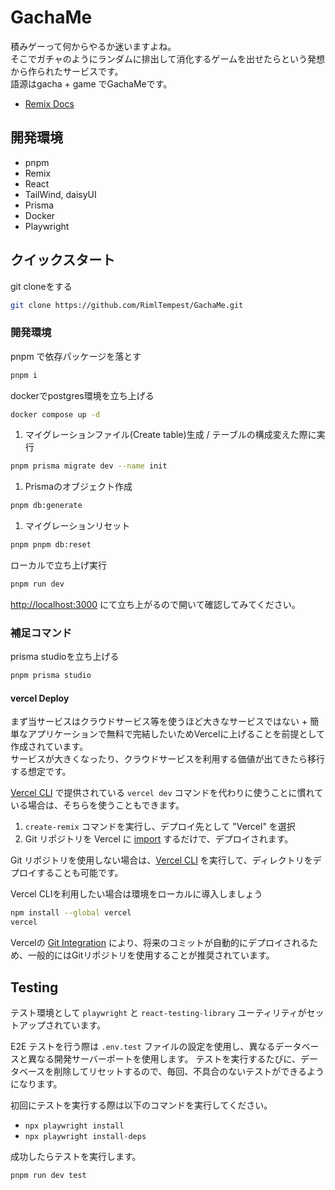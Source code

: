 # GachaMe

積みゲーって何からやるか迷いますよね。  
そこでガチャのようにランダムに排出して消化するゲームを出せたらという発想から作られたサービスです。  
語源はgacha + game でGachaMeです。

- [Remix Docs](https://remix.run/docs)

## 開発環境

- pnpm
- Remix
- React
- TailWind, daisyUI
- Prisma
- Docker
- Playwright

## クイックスタート

git cloneをする

```bash
git clone https://github.com/RimlTempest/GachaMe.git
```

### 開発環境

pnpm で依存パッケージを落とす

```bash
pnpm i
```

dockerでpostgres環境を立ち上げる

```bash
docker compose up -d
```

1. マイグレーションファイル(Create table)生成 / テーブルの構成変えた際に実行

```bash
pnpm prisma migrate dev --name init
```

1. Prismaのオブジェクト作成

```bash
pnpm db:generate
```

1. マイグレーションリセット

```bash
pnpm pnpm db:reset
```

ローカルで立ち上げ実行

```bash
pnpm run dev
```

[http://localhost:3000](http://localhost:3000) にて立ち上がるので開いて確認してみてください。

### 補足コマンド

prisma studioを立ち上げる

```bash
pnpm prisma studio
```

#### vercel Deploy

まず当サービスはクラウドサービス等を使うほど大きなサービスではない + 簡単なアプリケーションで無料で完結したいためVercelに上げることを前提として作成されています。  
サービスが大きくなったり、クラウドサービスを利用する価値が出てきたら移行する想定です。

[Vercel CLI](https://vercel.com/cli) で提供されている `vercel dev` コマンドを代わりに使うことに慣れている場合は、そちらを使うこともできます。

1. `create-remix` コマンドを実行し、デプロイ先として "Vercel" を選択
2. Git リポジトリを Vercel に [import](https://vercel.com/new) するだけで、デプロイされます。

Git リポジトリを使用しない場合は、[Vercel CLI](https://vercel.com/cli) を実行して、ディレクトリをデプロイすることも可能です。

Vercel CLIを利用したい場合は環境をローカルに導入しましょう

```bash
npm install --global vercel
vercel
```

Vercelの [Git Integration](https://vercel.com/docs/concepts/git) により、将来のコミットが自動的にデプロイされるため、一般的にはGitリポジトリを使用することが推奨されています。

## Testing

テスト環境として `playwright` と `react-testing-library` ユーティリティがセットアップされています。  

E2E テストを行う際は `.env.test` ファイルの設定を使用し、異なるデータベースと異なる開発サーバーポートを使用します。
テストを実行するたびに、データベースを削除してリセットするので、毎回、不具合のないテストができるようになります。

初回にテストを実行する際は以下のコマンドを実行してください。

- `npx playwright install`
- `npx playwright install-deps`

成功したらテストを実行します。

```bash
pnpm run dev test
```
